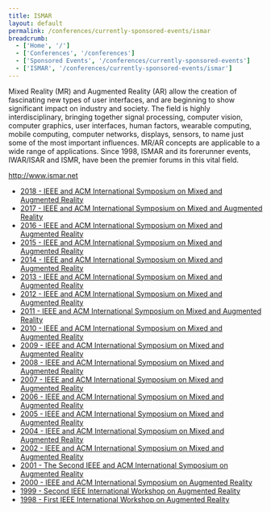 ```yaml
---
title: ISMAR
layout: default
permalink: /conferences/currently-sponsored-events/ismar
breadcrumb:
  - ['Home', '/']
  - ['Conferences', '/conferences']
  - ['Sponsored Events', '/conferences/currently-sponsored-events']
  - ['ISMAR', '/conferences/currently-sponsored-events/ismar']
---
```



Mixed Reality (MR) and Augmented Reality (AR) allow the creation of fascinating new types of user interfaces, and are beginning to show significant impact on industry and society. The field is highly interdisciplinary, bringing together signal processing, computer vision, computer graphics, user interfaces, human factors, wearable computing, mobile computing, computer networks, displays, sensors, to name just some of the most important influences. MR/AR concepts are applicable to a wide range of applications. Since 1998, ISMAR and its forerunner events, IWAR/ISAR and ISMR, have been the premier forums in this vital field.

<a href="http://​http://www.ismar.net" target="_blank">http://www.ismar.net</a>

- <a href="https://ismar2018.vgtc.org"> 2018 - IEEE and ACM International Symposium on Mixed and Augmented Reality</a>
- <a href="https://ismar2017.vgtc.org"> 2017 - IEEE and ACM International Symposium on Mixed and Augmented Reality</a>
- <a href="https://ismar2016.vgtc.org"> 2016 - IEEE and ACM International Symposium on Mixed and Augmented Reality</a>
- <a href="https://ismar2015.vgtc.org"> 2015 - IEEE and ACM International Symposium on Mixed and Augmented Reality</a>
- <a href="https://ismar2014.vgtc.org"> 2014 - IEEE and ACM International Symposium on Mixed and Augmented Reality</a>
- <a href="https://ismar2013.vgtc.org"> 2013 - IEEE and ACM International Symposium on Mixed and Augmented Reality</a>
- <a href="https://ismar2012.vgtc.org"> 2012 - IEEE and ACM International Symposium on Mixed and Augmented Reality</a>
- <a href="https://ismar2011.vgtc.org"> 2011 - IEEE and ACM International Symposium on Mixed and Augmented Reality</a>
- <a href="https://ismar2010.vgtc.org"> 2010 - IEEE and ACM International Symposium on Mixed and Augmented Reality</a>
- <a href="https://ismar2009.vgtc.org"> 2009 - IEEE and ACM International Symposium on Mixed and Augmented Reality</a>
- <a href="https://ismar2008.vgtc.org"> 2008 - IEEE and ACM International Symposium on Mixed and Augmented Reality</a>
- <a href="https://ismar2007.vgtc.org"> 2007 - IEEE and ACM International Symposium on Mixed and Augmented Reality</a>
- <a href="https://ismar2006.vgtc.org"> 2006 - IEEE and ACM International Symposium on Mixed and Augmented Reality</a>
- <a href="https://ismar2005.vgtc.org"> 2005 - IEEE and ACM International Symposium on Mixed and Augmented Reality</a>
- <a href="https://ismar2004.vgtc.org"> 2004 - IEEE and ACM International Symposium on Mixed and Augmented Reality</a>
- <a href="https://ismar2002.vgtc.org"> 2002 - IEEE and ACM International Symposium on Mixed and Augmented Reality</a>
- <a href="https://isar2001.vgtc.org"> 2001 - The Second IEEE and ACM International Symposium on Augmented Reality</a>
- <a href="https://isar2000.vgtc.org"> 2000 - IEEE and ACM International Symposium on Augmented Reality </a>
- <a href="https://iwar1999.vgtc.org"> 1999 - Second IEEE International Workshop on Augmented Reality </a>
- <a href="https://iwar1998.vgtc.org"> 1998 - First IEEE International Workshop on Augmented Reality </a>

